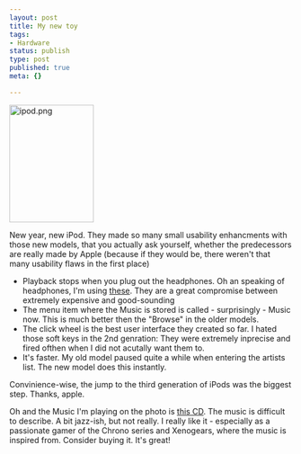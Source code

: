 ```yaml
---
layout: post
title: My new toy
tags:
- Hardware
status: publish
type: post
published: true
meta: {}

---
```

<div class="floatimgauto">
<a href="http://www.gnegg.ch/archives/ipod.png"><img alt="ipod.png" src="http://www.gnegg.ch/archives/ipod-thumb.png" width="150" height="209" border="0" /></a></div>
<p>New year, new iPod. They made so many small usability enhancments with those new models, that you actually ask yourself, whether the predecessors are really made by Apple (because if they would be, there weren't that many usability flaws in the first place)</p>
<ul>
 <li>Playback stops when you plug out the headphones. Oh an speaking of headphones, I'm using <a href="http://www.sonystyle.com/is-bin/INTERSHOP.enfinity/eCS/Store/en/-/USD/SY_BrowseCatalog-Start;sid=cYT0SPe1bZH0ebasca7-Q7ik3oDsrKxQJJE=?CategoryName=acc_Headphones_Fontopia%2e%2fEarbud">these</a>. They are a great compromise between extremely expensive and good-sounding</li>
 <li>The menu item where the Music is stored is called - surprisingly - Music now. This is much better then the "Browse" in the older models.</li>
 <li>The click wheel is the best user interface they created so far. I hated those soft keys in the 2nd genration: They were extremely inprecise and fired ofthen when I did not acutally want them to.</li>
 <li>It's faster. My old model paused quite a while when entering the artists list. The new model does this instantly.</li>
 </ul>
<p>Convinience-wise, the jump to the third generation of iPods was the biggest step. Thanks, apple.</p>
<p>Oh and the Music I'm playing on the photo is <a href="http://www.oneupstudios.com/albums.php?show=3">this CD</a>. The music is difficult to describe. A bit jazz-ish, but not really. I really like it - especially as a passionate gamer of the Chrono series and Xenogears, where the music is inspired from. Consider buying it. It's great!</p>
